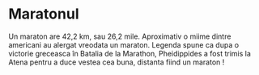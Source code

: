 # Maratonul

Un maraton are 42,2 km, sau 26,2 mile. Aproximativ o miime dintre americani au
alergat vreodata un maraton. Legenda spune ca dupa o victorie greceasca în
Batalia de la Marathon, Pheidippides a fost trimis la Atena pentru a duce vestea
cea buna, distanta fiind un maraton !
